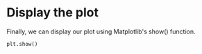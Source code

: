 # Display the plot

Finally, we can display our plot using Matplotlib's show() function.

```python
plt.show()
```
